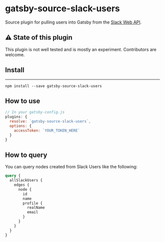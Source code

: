 # gatsby-source-slack-users

Source plugin for pulling users into Gatsby from the [Slack Web API](https://api.slack.com/methods/users.list).

## :warning: State of this plugin

This plugin is not well tested and is mostly an experiment. Contributors are welcome.

## Install

---

`npm install --save gatsby-source-slack-users`

## How to use

```javascript
// In your gatsby-config.js
plugins: {
  resolve: `gatsby-source-slack-users`,
  options: {
    accessToken: `YOUR_TOKEN_HERE`
  }
}
```

## How to query

You can query nodes created from Slack Users like the following:

```graphql
query {
  allSlackUsers {
    edges {
      node {
        id
        name
        profile {
          realName
          email
        }
      }
    }
  }
}
```

